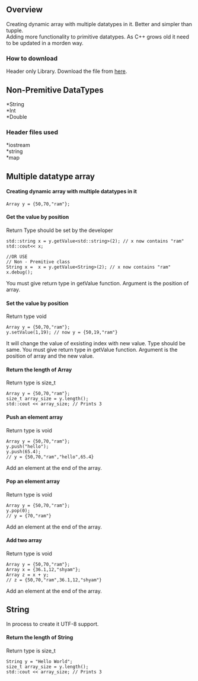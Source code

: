 ## Overview<br>
Creating dynamic array with multiple datatypes in it. Better and simpler than tupple.<br>
Adding more functionality to primitive datatypes. As C++ grows old it need to be updated in a morden way.<br>

### How to download 
Header only Library. Download the file from [here](https://lucif680.github.io/Nile/nile.h).
## Non-Premitive DataTypes
  *String<br>
  *Int<br>
  *Double<br>  

### Header files used
*iostream<br>
*string<br>
*map<br>

## Multiple datatype array 
#### Creating dynamic array with multiple datatypes in it
~~~
Array y = {50,70,"ram"};
~~~
#### Get the value by position
Return Type should be set by the developer
~~~
std::string x = y.getValue<std::string>(2); // x now contains "ram"
std::cout<< x;

//OR USE
// Non - Premitive class
String x =  x = y.getValue<String>(2); // x now contains "ram"
x.debug();
~~~
You must give return type in getValue function. Argument is the position of array.

#### Set the value by position
Return type void
~~~
Array y = {50,70,"ram"};
y.setValue(1,19); // now y = {50,19,"ram"}
~~~
It will change the value of exsisting index with new value. Type should be same.
You must give return type in getValue function. Argument is the position of array and the new value.


#### Return the length of Array
Return type is size_t
~~~
Array y = {50,70,"ram"};
size_t array_size = y.length();
std::cout << array_size; // Prints 3
~~~

#### Push an element array
Return type is void
~~~
Array y = {50,70,"ram"};
y.push("hello");
y.push(65.4);
// y = {50,70,"ram","hello",65.4}
~~~
Add an element at the end of the array.

#### Pop an element array
Return type is void
~~~
Array y = {50,70,"ram"};
y.pop(0);
// y = {70,"ram"}
~~~
Add an element at the end of the array.

#### Add two array
Return type is void
~~~
Array y = {50,70,"ram"};
Array x = {36.1,12,"shyam"};
Array z = x + y;
// z = {50,70,"ram",36.1,12,"shyam"}
~~~
Add an element at the end of the array.


## String 
In process to create it UTF-8 support.

#### Return the length of String
Return type is size_t
~~~
String y = "Hello World";
size_t array_size = y.length();
std::cout << array_size; // Prints 3
~~~